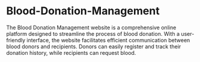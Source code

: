 # Blood-Donation-Management
The Blood Donation Management website is a comprehensive online platform designed to streamline the process of blood donation. With a user-friendly interface, the website facilitates efficient communication between blood donors and recipients. Donors can easily register and track their donation history, while recipients can request blood.
